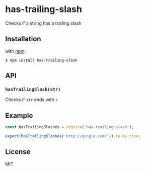 # has-trailing-slash

Checks if a string has a trailing slash

## Installation

with [npm](https://npmjs.org/):

    $ npm install has-trailing-slash

## API

### `hasTrailingSlash(str)`

Checks if `str` ends with `/`

## Example

```js
const hasTrailingSlashes = require('has-trailing-slash');

expect(hasTrailingSlashes('http://google.com/')).to.be.true;
```

## License

MIT
